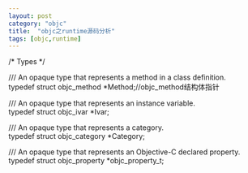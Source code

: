 ```yaml
---
layout: post
category: "objc"
title:  "objc之runtime源码分析"
tags: [objc,runtime]
---
```

<link rel="stylesheet" href="/path/to/styles/default.css">
<script src="/path/to/highlight.pack.js"></script>
<script>hljs.initHighlightingOnLoad();</script>
/* Types */

/// An opaque type that represents a method in a class definition.  
typedef struct objc_method *Method;//objc_method结构体指针

/// An opaque type that represents an instance variable.  
typedef struct objc_ivar *Ivar;

/// An opaque type that represents a category.  
typedef struct objc_category *Category;

/// An opaque type that represents an Objective-C declared property.  
typedef struct objc_property *objc_property_t;  








































